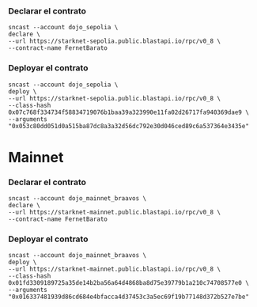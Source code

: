 ### Declarar el contrato

```
sncast --account dojo_sepolia \
declare \
--url https://starknet-sepolia.public.blastapi.io/rpc/v0_8 \
--contract-name FernetBarato
```
### Deployar el contrato

```
sncast --account dojo_sepolia \
deploy \
--url https://starknet-sepolia.public.blastapi.io/rpc/v0_8 \
--class-hash 0x07c768f334734f58834719076b1baa39a323990e11fa02d26717fa940369dae9 \
--arguments "0x053c80dd051d0a515ba87dc8a3a32d56dc792e30d046ced89c6a537364e3435e"
```


# Mainnet

### Declarar el contrato

```
sncast --account dojo_mainnet_braavos \
declare \
--url https://starknet-mainnet.public.blastapi.io/rpc/v0_8 \
--contract-name FernetBarato
```
### Deployar el contrato

```
sncast --account dojo_mainnet_braavos \
deploy \
--url https://starknet-mainnet.public.blastapi.io/rpc/v0_8 \
--class-hash 0x01fd3309189725a35de14b2ba56a64d4868ba8d75e39779b1a210c74708577e0 \
--arguments "0x016337481939d86cd684e4bfacca4d37453c3a5ec69f19b77148d372b527e7be"
```
